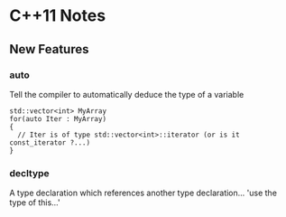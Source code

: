 # C++11 Notes

## New Features

### auto

Tell the compiler to automatically deduce the type of a variable

```
std::vector<int> MyArray
for(auto Iter : MyArray)
{
  // Iter is of type std::vector<int>::iterator (or is it const_iterator ?...)
}
```

### decltype

A type declaration which references another type declaration... 'use the type of this...'

